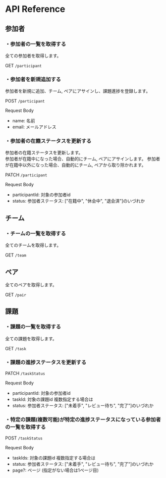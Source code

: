 # API Reference

## 参加者

### ・参加者の一覧を取得する

全ての参加者を取得します。  

GET `/participant`  

### ・参加者を新規追加する

参加者を新規に追加、チーム, ペアにアサインし、課題進捗を登録します。

POST `/participant`  

Request Body  

- name: 名前
- email: メールアドレス

### ・参加者の在籍ステータスを更新する

参加者の在籍ステータスを更新します。  
参加者が在籍中になった場合、自動的にチーム, ペアにアサインします。
参加者が在籍中以外になった場合、自動的にチーム, ペアから取り除かれます。

PATCH `/participant`  

Request Body

- participantId: 対象の参加者id
- status: 参加者ステータス: ["在籍中", "休会中", "退会済"]のいづれか

## チーム

### ・チームの一覧を取得する

全てのチームを取得します。

GET `/team`

## ペア

全てのペアを取得します。

GET `/pair`

## 課題

### ・課題の一覧を取得する

全ての課題を取得します。

GET `/task`

### ・課題の進捗ステータスを更新する

PATCH `/taskStatus`

Request Body  

- participantId: 対象の参加者id
- taskId: 対象の課題id 複数指定する場合は
- status: 参加者ステータス: ["未着手", "レビュー待ち", "完了"]のいづれか

### ・特定の課題(複数可能)が特定の進捗ステータスになっている参加者の一覧を取得する

POST `/taskStatus`

Request Body

- taskIds: 対象の課題id 複数指定する場合は
- status: 参加者ステータス: ["未着手", "レビュー待ち", "完了"]のいづれか
- page?: ページ (指定がない場合は1ページ目)
